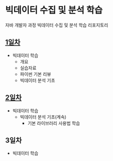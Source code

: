 # 빅데이터 수집 및 분석 학습
자바 개발자 과정 빅데이터 수집 및 분석 학습 리포지토리

## [1일차](https://github.com/Koeyh/bigdata-analysis-2024/blob/main/Day01.md)
- 빅데이터 학습
    - 개요
    - 실습자료
    - 파이썬 기본 리뷰
    - 빅데이터 분석 기초


## [2일차](https://github.com/Koeyh/bigdata-analysis-2024/blob/main/Day02.md)
- 빅데이터 학습
    - 빅데이터 분석 기초(계속)
        - 기본 라이브러리 사용법 학습

## 3일차
- 빅데이터 학습

